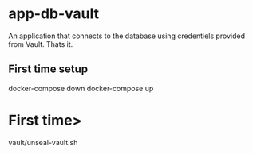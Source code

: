 # app-db-vault
An application that connects to the database using credentiels provided from Vault. Thats it.

## First time setup


docker-compose down
docker-compose up

# First time>
vault/unseal-vault.sh

